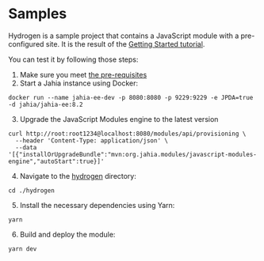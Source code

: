 # Samples

Hydrogen is a sample project that contains a JavaScript module with a pre-configured site. It is the result of the [Getting Started tutorial](https://github.com/Jahia/javascript-modules/tree/main/docs/1-getting-started).

You can test it by following those steps:
1. Make sure you meet [the pre-requisites](https://github.com/Jahia/javascript-modules/tree/main/docs/1-getting-started/1-dev-environment#pre-requisites)
2. Start a Jahia instance using Docker:
```
docker run --name jahia-ee-dev -p 8080:8080 -p 9229:9229 -e JPDA=true -d jahia/jahia-ee:8.2
```
3. Upgrade the JavaScript Modules engine to the latest version
```
curl http://root:root1234@localhost:8080/modules/api/provisioning \
  --header 'Content-Type: application/json' \
  --data '[{"installOrUpgradeBundle":"mvn:org.jahia.modules/javascript-modules-engine","autoStart":true}]'
```
4. Navigate to the [hydrogen](./hydrogen) directory:
```
cd ./hydrogen
```
5. Install the necessary dependencies using Yarn:
```
yarn
```
6. Build and deploy the module:
```
yarn dev
```
